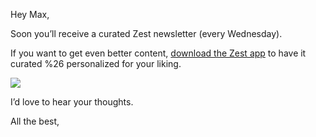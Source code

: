 Hey Max,

Soon you’ll receive a curated Zest newsletter (every Wednesday).

If you want to get even better content, [download the Zest
app](http://zest.is/get-app) to have it curated %26 personalized for
your liking.

![](https://media.giphy.com/media/3o6ZtnBTCcssUFSgbS/giphy.gif)

I’d love to hear your thoughts.

All the best,
